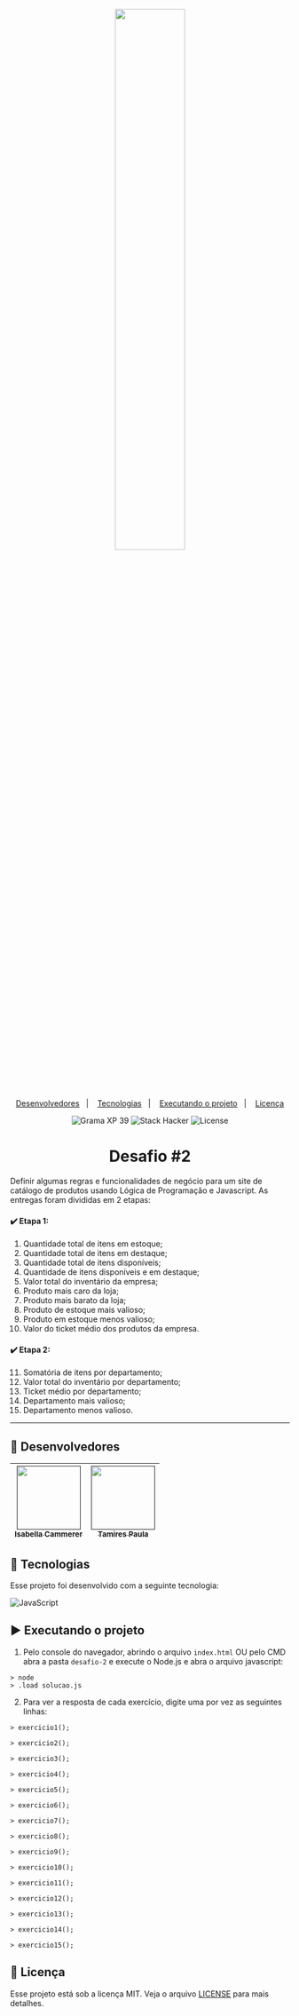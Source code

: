 <p align="center">
  <img src="https://github.com/scillapinheiro/gama_academy_desafio-1/blob/main/logo-gama-academy.png" width="50%">
</p>

<p align="center">
  <a href="#-desenvolvedores">Desenvolvedores</a>&nbsp;&nbsp;&nbsp;|&nbsp;&nbsp;&nbsp;
  <a href="#-tecnologias">Tecnologias</a>&nbsp;&nbsp;&nbsp;|&nbsp;&nbsp;&nbsp;
  <a href="#-executando-o-projeto">Executando o projeto</a>&nbsp;&nbsp;&nbsp;|&nbsp;&nbsp;&nbsp;
  <a href="#-licença">Licença</a>
</p>

<p align="center">
  <img alt="Grama XP 39" src="https://img.shields.io/static/v1?label=xp&message=39&color=success&labelColor=grey">
  
  <img alt="Stack Hacker" src="https://img.shields.io/static/v1?label=stack&message=hacker&color=success&labelColor=grey">
  
  <img alt="License" src="https://img.shields.io/static/v1?label=license&message=MIT&color=success&labelColor=grey">
</p>

<h1 align="center">Desafio #2</h1>

Definir algumas regras e funcionalidades de negócio para um site de catálogo de produtos usando Lógica de Programação e Javascript. As entregas foram divididas em 2 etapas:
#### :heavy_check_mark: Etapa 1:
1. Quantidade total de itens em estoque;
2. Quantidade total de itens em destaque;
3. Quantidade total de itens disponíveis;
4. Quantidade de itens disponíveis e em destaque;
5. Valor total do inventário da empresa;
6. Produto mais caro da loja;
7. Produto mais barato da loja;
8. Produto de estoque mais valioso;
9. Produto em estoque menos valioso;
10. Valor do ticket médio dos produtos da empresa.
#### :heavy_check_mark: Etapa 2:
11. Somatória de itens por departamento;
12. Valor total do inventário por departamento;
13. Ticket médio por departamento;
14. Departamento mais valioso;
15. Departamento menos valioso.
---

## :green_heart: Desenvolvedores

[<img src="" width=115> <br> <sub>Isabella Cammerer</sub>]() | [<img src="" width=115> <br> <sub>Tamires Paula</sub>]() |
| :---: | :---: |

## :rocket: Tecnologias

Esse projeto foi desenvolvido com a seguinte tecnologia:

![JavaScript](https://img.shields.io/badge/javascript-%23323330.svg?style=for-the-badge&logo=javascript&logoColor=%23F7DF1E)

## :arrow_forward: Executando o projeto
1. Pelo console do navegador, abrindo o arquivo ``index.html`` OU pelo CMD abra a pasta ``desafio-2`` e execute o Node.js e abra o arquivo javascript:
```
> node
> .load solucao.js
```

2. Para ver a resposta de cada exercício, digite uma por vez as seguintes linhas:
```
> exercicio1();
```
```
> exercicio2();
```
```
> exercicio3();
```
```
> exercicio4();
```
```
> exercicio5();
```
```
> exercicio6();
```
```
> exercicio7();
```
```
> exercicio8();
```
```
> exercicio9();
```
```
> exercicio10();
```
```
> exercicio11();
```
```
> exercicio12();
```
```
> exercicio13();
```
```
> exercicio14();
```
```
> exercicio15();
```

## :memo: Licença

Esse projeto está sob a licença MIT. Veja o arquivo [LICENSE](LICENSE.md) para mais detalhes.
